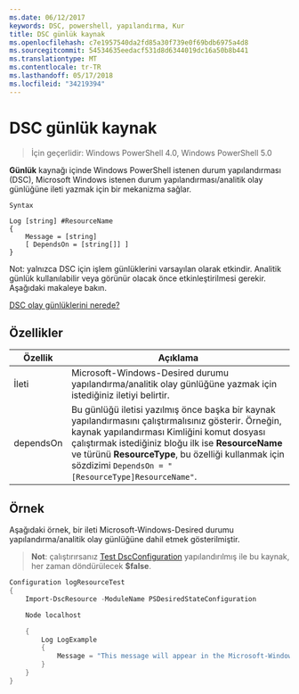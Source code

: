 ```yaml
---
ms.date: 06/12/2017
keywords: DSC, powershell, yapılandırma, Kur
title: DSC günlük kaynak
ms.openlocfilehash: c7e1957540da2fd85a30f739e0f69bdb6975a4d8
ms.sourcegitcommit: 54534635eedacf531d8d6344019dc16a50b8b441
ms.translationtype: MT
ms.contentlocale: tr-TR
ms.lasthandoff: 05/17/2018
ms.locfileid: "34219394"
---
```

# <a name="dsc-log-resource"></a>DSC günlük kaynak

> İçin geçerlidir: Windows PowerShell 4.0, Windows PowerShell 5.0

__Günlük__ kaynağı içinde Windows PowerShell istenen durum yapılandırması (DSC), Microsoft Windows istenen durum yapılandırması/analitik olay günlüğüne ileti yazmak için bir mekanizma sağlar.

```
Syntax

Log [string] #ResourceName
{
    Message = [string]
    [ DependsOn = [string[]] ]
}
```

Not: yalnızca DSC için işlem günlüklerini varsayılan olarak etkindir.
Analitik günlük kullanılabilir veya görünür olacak önce etkinleştirilmesi gerekir.
Aşağıdaki makaleye bakın.

[DSC olay günlüklerini nerede?](https://msdn.microsoft.com/en-us/powershell/dsc/troubleshooting#where-are-dsc-event-logs)

## <a name="properties"></a>Özellikler
|  Özellik  |  Açıklama   |
|---|---|
| İleti| Microsoft-Windows-Desired durumu yapılandırma/analitik olay günlüğüne yazmak için istediğiniz iletiyi belirtir.|
| dependsOn | Bu günlüğü iletisi yazılmış önce başka bir kaynak yapılandırmasını çalıştırmalısınız gösterir. Örneğin, kaynak yapılandırması Kimliğini komut dosyası çalıştırmak istediğiniz bloğu ilk ise __ResourceName__ ve türünü __ResourceType__, bu özelliği kullanmak için sözdizimi `DependsOn = "[ResourceType]ResourceName"`.|

## <a name="example"></a>Örnek

Aşağıdaki örnek, bir ileti Microsoft-Windows-Desired durumu yapılandırma/analitik olay günlüğüne dahil etmek gösterilmiştir.

> **Not**: çalıştırırsanız [Test DscConfiguration](https://technet.microsoft.com/en-us/library/dn407382.aspx) yapılandırılmış ile bu kaynak, her zaman döndürülecek **$false**.

```powershell
Configuration logResourceTest
{
    Import-DscResource -ModuleName PSDesiredStateConfiguration

    Node localhost

    {
        Log LogExample
        {
            Message = "This message will appear in the Microsoft-Windows-Desired State Configuration/Analytic event log."
        }
    }
}
```